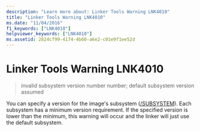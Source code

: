 ```yaml
---
description: "Learn more about: Linker Tools Warning LNK4010"
title: "Linker Tools Warning LNK4010"
ms.date: "11/04/2016"
f1_keywords: ["LNK4010"]
helpviewer_keywords: ["LNK4010"]
ms.assetid: 2824cf99-4174-4b60-a6e2-c01e9f1ee52d
---
```

# Linker Tools Warning LNK4010

> invalid subsystem version number number; default subsystem version assumed

You can specify a version for the image's subsystem ([/SUBSYSTEM](../../build/reference/subsystem-specify-subsystem.md)). Each subsystem has a minimum version requirement. If the specified version is lower than the minimum, this warning will occur and the linker will just use the default subsystem.
